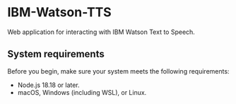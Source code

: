 # IBM-Watson-TTS

Web application for interacting with IBM Watson Text to Speech.

## System requirements

Before you begin, make sure your system meets the following requirements:

- Node.js 18.18 or later.
- macOS, Windows (including WSL), or Linux.
